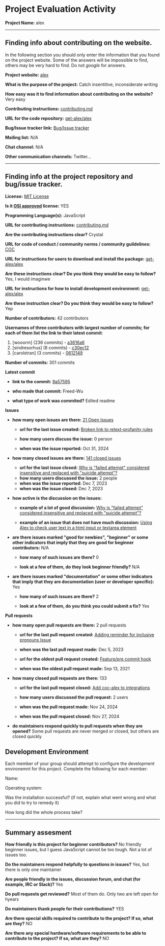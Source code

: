 # Project Evaluation Activity



__Project Name:__  alex


---

## Finding info about contributing on the website.

In the following section you should only enter the information that you
found on the project website. Some of the answers will be impossible to find, others
may be very hard to find. Do not _google_ for answers.

__Project website:__ [alex](https://alexjs.com/)


__What is the purpose of the project:__ Catch insentitive, inconsiderate writing


__How easy was it to find information about contributing on the website?__ Very easy


__Contributing instructions:__ [contributing.md](https://github.com/get-alex/.github/blob/main/contributing.md) 

__URL for the code repository:__ [get-alex/alex](https://github.com/get-alex/alex?tab=readme-ov-file)

__Bug/Issue tracker link:__ [Bug/Issue tracker](https://github.com/get-alex/alex/issues)

__Mailing list:__ N/A

__Chat channel:__ N/A

__Other communication channels:__ Twitter...


---

## Finding info at the project repository and bug/issue tracker.

__License:__ [MIT License](https://github.com/get-alex/alex?tab=MIT-1-ov-file)

__Is it [OSI approved](https://opensource.org/licenses/alphabetical) license:__ YES

__Programming Language(s):__ JavaScript

__URL for contributing instructions:__ [contributing.md](https://github.com/get-alex/.github/blob/main/contributing.md) 

__Are the contributing instructions clear?__ Crystal


__URL for code of conduct / community norms / community guildelines:__ [COC](https://github.com/get-alex/alex?tab=coc-ov-file)

__URL for instructions for users to download and install the package:__  [get-alex/alex](https://github.com/get-alex/alex?tab=readme-ov-file)


__Are these instructions clear? Do you think they would be easy to follow?__ Yes, I would imaginwe


__URL for instructions for how to install development environment:__ [get-alex/alex](https://github.com/get-alex/alex?tab=readme-ov-file)


__Are these instruction clear? Do you think they would be easy to follow?__ Yep


__Number of contributors:__ 42 contributors


__Usernames of three contributors with largest number of commits; for
each of them list the link to their latest commit__:

1. [wooorm] (236 commits) - [a3616a6](https://github.com/get-alex/alex/commit/a3616a67a129f7f2248ea8e57d7f696387d7bd04)
1. [sindresorhus] (8 commits) - [c30ec12](https://github.com/get-alex/alex/commit/c30ec128ecf9aa5b02e9024c7b607f46e67bd13d)
1. [carolstran] (3 commits) - [0612149](https://github.com/get-alex/alex/commit/061214981b6a61124e8ea67219ceb2b0b426afcc)


__Number of commits:__ 301 commits

__Latest commit__ 

- __link to the commit:__ [9a57595](https://github.com/get-alex/alex/commit/9a57595d1050d8fff99dc073670ee2bb41c925f6)

- __who made that commit:__ Freed-Wu

- __what type of work was commited?__ Edited readme


__Issues__

- __how many open issues are there:__ [21 Open Issues](https://github.com/get-alex/alex/issues)

    - __url for the last issue created:__ [Broken link to retext-profanity rules](https://github.com/get-alex/alex/issues/350)

    - __how many users discuss the issue:__ 0 person
    
    - __when was the issue reported:__ Oct 31, 2024 
    

- __how many closed issues are there:__ [141 closed issues](https://github.com/get-alex/alex/issues)
    - __url for the last issue closed:__ [Why is "failed attempt" considered insensitive and replaced with "suicide attempt"?](https://github.com/get-alex/alex/issues/346)
    - __how many users discussed the issue:__ 2 people
    - __when was the issue reported:__ Dec 7, 2023
    - __when was the issue closed:__ Dec 7, 2023

- __how active is the discussion on the issues:__ 

    - __example of a lot of good discussion:__ [Why is "failed attempt" considered insensitive and replaced with "suicide attempt"?](https://github.com/get-alex/alex/issues/346)
    
    - __example of an issue that does not have much discussion:__ [Using Alex to check user text in a html input or textarea element](https://github.com/get-alex/alex/issues/327)



- __are there issues marked "good for newbies", "beginner" or some other indicators that imply that they are good for beginner contributors:__  N/A

    - __how many of such issues are there?__ 0
    
    - __look at a few of them, do they look beginner friendly?__ N/A



- __are there issues marked "documentation" or some other indicators that imply that they are documentation (user or developer specific):__ Yes

    - __how many of such issues are there?__ 2
    
    - __look at a few of them, do you think you could submit a fix?__ Yes 



__Pull requests__

- __how many open pull requests are there:__ 2 pull requests

    - __url for the last pull request created:__ [Adding reminder for inclusive pronouns Issue](https://github.com/get-alex/alex/pull/345s)
    
    - __when was the last pull request made:__ Dec 5, 2023

    - __url for the oldest pull request created:__ [Feature/pre commit hook](https://github.com/get-alex/alex/pull/321)
    
    - __when was the oldest pull request made:__ Sep 13, 2021

- __how many closed pull requests are there:__ 133

    - __url for the last pull request closed:__ [Add coc-alex to integrations](https://github.com/get-alex/alex/pull/351)
    
    - __how many users discussed the pull request:__ 2 users
    
    - __when was the pull request made:__  Nov 24, 2024
    
    - __when was the pull request closed:__ Nov 27, 2024
    

- __do maintainers respond quickly to pull requests when they are opened?__ Some pull requests are never merged or closed, but others are closed quickly


## Development Environment 

Each member of your group should attempt to configure the development environemnt 
for this project. Complete the following for each member:

Name: 

Operating system: 

Was the installation successful? (if not, explain what went wrong and 
what you did to try to remedy it)

How long did the whole process take? 


---


## Summary assesment
__How friendly is this project for beginner contributors?__
No friendly beginner issues, but I guess JavaScript cannot be too tough. Not a lot of issues too.



__Do the maintainers respond helpfully to questions in issues?__
Yes, but there is only one maintainer


__Are people friendly in the issues, discussion forum, and chat (for example, IRC or Slack)?__ Yes




__Do pull requests get reviewed?__ Most of them do. Only two are left open for hyears



__Do maintainers thank people for their contributions?__ YES



__Are there special skills required to contribute to the project? If so, what are they?__ NO



__Are there any special hardware/software requirements to be able to contribute to the project? If so, what are they?__ NO

